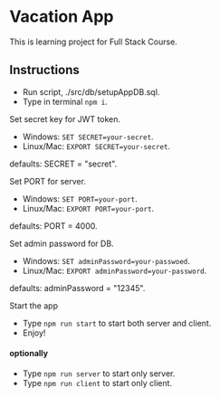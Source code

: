 # Vacation App
This is learning project for Full Stack Course.

## Instructions

* Run script, ./src/db/setupAppDB.sql.
* Type in terminal `npm i`.

Set secret key for JWT token.
* Windows: `SET SECRET=your-secret`.
* Linux/Mac: `EXPORT SECRET=your-secret`.

defaults: SECRET = "secret".

Set PORT for server.
* Windows: `SET PORT=your-port`.
* Linux/Mac: `EXPORT PORT=your-port`.

defaults: PORT = 4000.

Set admin password for DB.
* Windows: `SET adminPassword=your-passwoed`.
* Linux/Mac: `EXPORT adminPassword=your-password`.

defaults: adminPassword = "12345".

Start the app
* Type `npm run start` to start both server and client.
* Enjoy!

#### optionally
* Type `npm run server` to start only server.
* Type `npm run client` to start only client.
